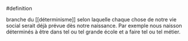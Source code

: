 #definition 

branche du [[déterminisme]] selon laquelle chaque chose de notre vie social serait déjà prévue dès notre naissance. Par exemple nous naisson déterminés à être dans tel ou tel grande école et a faire tel ou tel métier. 